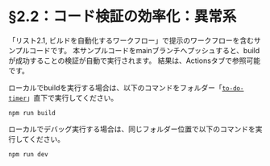 # §2.2：コード検証の効率化：異常系

「リスト2.1, ビルドを自動化するワークフロー」で提示のワークフローを含むサンプルコードです。
本サンプルコードをmainブランチへプッシュすると、buildが成功することの検証が自動で実行されます。
結果は、Actionsタブで参照可能です。

ローカルでbuildを実行する場合は、以下のコマンドをフォルダー「[`to-do-timer`](./to-do-timer/)」直下で実行してください。

```
npm run build
```

ローカルでデバッグ実行する場合は、同じフォルダー位置で以下のコマンドを実行してください。

```
npm run dev
```


